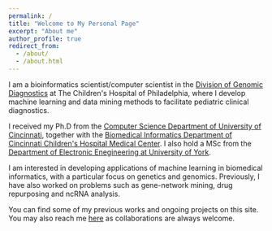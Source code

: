 ```yaml
---
permalink: /
title: "Welcome to My Personal Page"
excerpt: "About me"
author_profile: true
redirect_from: 
  - /about/
  - /about.html
---
```



I am a bioinformatics scientist/computer scientist in the [Division of Genomic Diagnostics](https://www.chop.edu/centers-programs/division-genomic-diagnostics) at The Children's Hospital of Philadelphia, where I develop machine learning and data mining methods to facilitate pediatric clinical diagnostics.

I received my Ph.D from the [Computer Science Department of University of Cincinnati](https://ceas.uc.edu/academics/departments/electrical-engineering-computer-science.html), together with the [Biomedical Informatics Department of Cincinnati Children's Hospital Medical Center](https://www.cincinnatichildrens.org/research/divisions/b/bmi). I also hold a MSc from the [Department of Electronic Enegineering at University of York](https://www.york.ac.uk/electronic-engineering/). 

I am interested in developing applications of machine learning in biomedical informatics, with a particular focus on genetics and genomics. Previously, I have also worked on problems such as gene-network mining, drug repurposing and ncRNA analysis.

You can find some of my previous works and ongoing projects on this site. You may also reach me [here](mailto:wuco@mail.uc.edu) as collaborations are always welcome.
